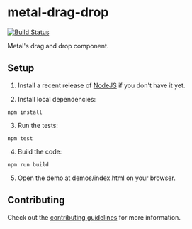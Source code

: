 # metal-drag-drop

[![Build Status](https://travis-ci.org/metal/metal-drag-drop.svg?branch=master)](https://travis-ci.org/metal/metal-drag-drop)

Metal's drag and drop component.

## Setup

1. Install a recent release of [NodeJS](https://nodejs.org/en/download/) if you
don't have it yet.

2. Install local dependencies:

  ```
  npm install
  ```

3. Run the tests:

  ```
  npm test
  ```

4. Build the code:

  ```
  npm run build
  ```

5. Open the demo at demos/index.html on your browser.

## Contributing

Check out the [contributing guidelines](https://github.com/metal/metal-drag-drop/blob/master/CONTRIBUTING.md) for more information.
